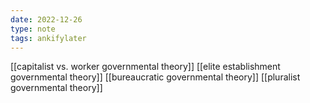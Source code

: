 ```yaml
---
date: 2022-12-26
type: note
tags: ankifylater
---
```


[[capitalist vs. worker governmental theory]]
[[elite establishment governmental theory]]
[[bureaucratic governmental theory]]
[[pluralist governmental theory]]
